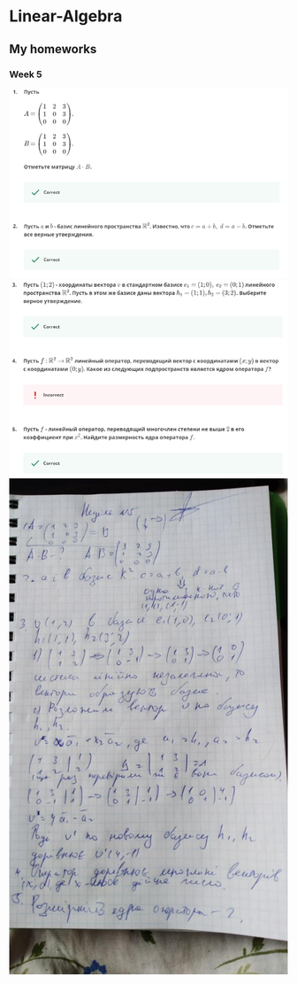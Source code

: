 # Linear-Algebra
## My homeworks
### Week 5
![week1](/Proofs/Week5/Screen1.png)
![week1](/Proofs/Week5/Screen2.png)
![week2](/Proofs/Week5/photo1.jpg)
